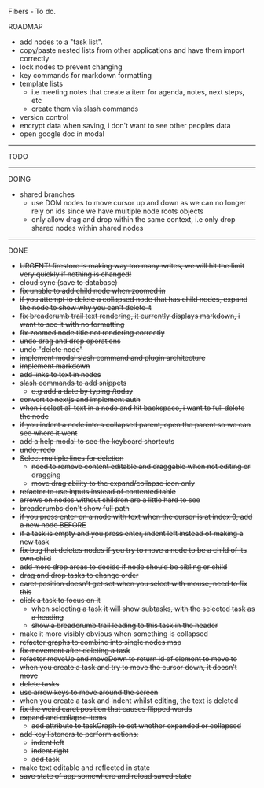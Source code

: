 Fibers - To do.

ROADMAP

- add nodes to a "task list".
- copy/paste nested lists from other applications and have them import correctly
- lock nodes to prevent changing
- key commands for markdown formatting
- template lists
  - i.e meeting notes that create a item for agenda, notes, next steps, etc
  - create them via slash commands
- version control
- encrypt data when saving, i don't want to see other peoples data
- open google doc in modal

---

TODO


---

DOING

- shared branches
  - use DOM nodes to move cursor up and down as we can no longer rely on ids since we have multiple node roots objects
  - only allow drag and drop within the same context, i.e only drop shared nodes within shared nodes

---

DONE

- ~~URGENT! firestore is making way too many writes, we will hit the limit very quickly if nothing is changed!~~
- ~~cloud sync (save to database)~~
- ~~fix unable to add child node when zoomed in~~
- ~~if you attempt to delete a collapsed node that has child nodes, expand the node to show why you can't delete it~~
- ~~fix breadcrumb trail text rendering, it currently displays markdown, i want to see it with no formatting~~
- ~~fix zoomed node title not rendering correctly~~
- ~~undo drag and drop operations~~
- ~~undo "delete node"~~
- ~~implement modal slash command and plugin architecture~~
- ~~implement markdown~~
- ~~add links to text in nodes~~
- ~~slash commands to add snippets~~
  - ~~e.g add a date by typing /today~~
- ~~convert to nextjs and implement auth~~
- ~~when i select all text in a node and hit backspace, i want to full delete the node~~
- ~~if you indent a node into a collapsed parent, open the parent so we can see where it went~~
- ~~add a help modal to see the keyboard shortcuts~~
- ~~undo, redo~~
- ~~Select multiple lines for deletion~~
  - ~~need to remove content editable and draggable when not editing or dragging~~
  - ~~move drag ability to the expand/collapse icon only~~
- ~~refactor to use inputs instead of contenteditable~~
- ~~arrows on nodes without children are a little hard to see~~
- ~~breadcrumbs don't show full path~~
- ~~if you press enter on a node with text when the cursor is at index 0, add a new node BEFORE~~
- ~~if a task is empty and you press enter, indent left instead of making a new task~~
- ~~fix bug that deletes nodes if you try to move a node to be a child of its own child~~
- ~~add more drop areas to decide if node should be sibling or child~~
- ~~drag and drop tasks to change order~~
- ~~caret position doesn't get set when you select with mouse, need to fix this~~
- ~~click a task to focus on it~~
  - ~~when selecting a task it will show subtasks, with the selected task as a heading~~
  - ~~show a breadcrumb trail leading to this task in the header~~
- ~~make it more visibly obvious when something is collapsed~~
- ~~refactor graphs to combine into single nodes map~~
- ~~fix movement after deleting a task~~
- ~~refactor moveUp and moveDown to return id of element to move to~~
- ~~when you create a task and try to move the cursor down, it doesn't move~~
- ~~delete tasks~~
- ~~use arrow keys to move around the screen~~
- ~~when you create a task and indent whilst editing, the text is deleted~~
- ~~fix the weird caret position that causes flipped words~~
- ~~expand and collapse items~~
  - ~~add attribute to taskGraph to set whether expanded or collapsed~~
- ~~add key listeners to perform actions:~~
  - ~~indent left~~
  - ~~indent right~~
  - ~~add task~~
- ~~make text editable and reflected in state~~
- ~~save state of app somewhere and reload saved state~~